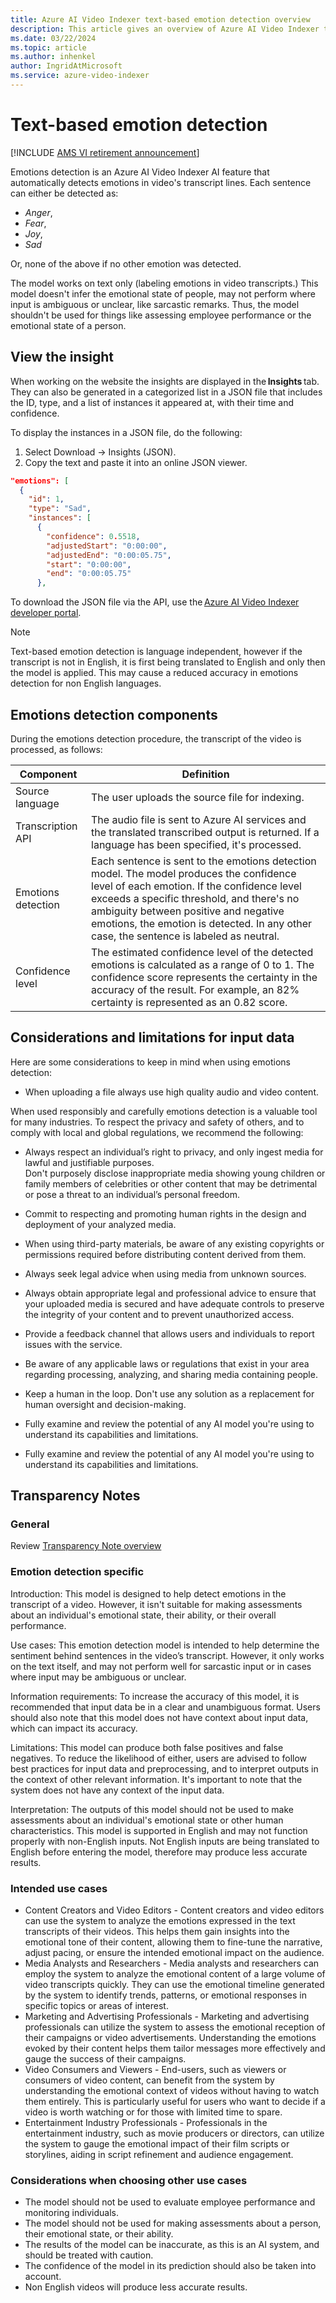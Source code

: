 ```yaml
---
title: Azure AI Video Indexer text-based emotion detection overview 
description: This article gives an overview of Azure AI Video Indexer text-based emotion detection.
ms.date: 03/22/2024
ms.topic: article
ms.author: inhenkel
author: IngridAtMicrosoft
ms.service: azure-video-indexer
---
```


# Text-based emotion detection

[!INCLUDE [AMS VI retirement announcement](./includes/important-ams-retirement-avi-announcement.md)]

Emotions detection is an Azure AI Video Indexer AI feature that automatically detects emotions in video's transcript lines. Each sentence can either be detected as: 

- *Anger*,
- *Fear*,
- *Joy*, 
- *Sad*

Or, none of the above if no other emotion was detected.

The model works on text only (labeling emotions in video transcripts.) This model doesn't infer the emotional state of people, may not perform where input is ambiguous or unclear, like sarcastic remarks. Thus, the model shouldn't be used for things like assessing employee performance or the emotional state of a person. 

## View the insight

When working on the website the insights are displayed in the **Insights** tab. They can also be generated in a categorized list in a JSON file that includes the ID, type, and a list of instances it appeared at, with their time and confidence. 

To display the instances in a JSON file, do the following: 

1. Select Download -> Insights (JSON). 
1. Copy the text and paste it into an online JSON viewer. 

```json
"emotions": [ 
  { 
    "id": 1, 
    "type": "Sad", 
    "instances": [ 
      { 
        "confidence": 0.5518, 
        "adjustedStart": "0:00:00", 
        "adjustedEnd": "0:00:05.75", 
        "start": "0:00:00", 
        "end": "0:00:05.75" 
      }, 

```

To download the JSON file via the API, use the [Azure AI Video Indexer developer portal](https://api-portal.videoindexer.ai/). 

> [!NOTE]
> Text-based emotion detection is language independent, however if the transcript is not in English, it is first being translated to English and only then the model is applied. This may cause a reduced accuracy in emotions detection for non English languages. 

## Emotions detection components 

During the emotions detection procedure, the transcript of the video is processed, as follows: 

|Component |Definition |
|---|---|
|Source language |The user uploads the source file for indexing. |
|Transcription API |The audio file is sent to Azure AI services and the translated transcribed output is returned. If a language has been specified, it's processed. |
|Emotions detection  |Each sentence is sent to the emotions detection model. The model produces the confidence level of each emotion. If the confidence level exceeds a specific threshold, and there's no ambiguity between positive and negative emotions, the emotion is detected. In any other case, the sentence is labeled as neutral.|
|Confidence level |The estimated confidence level of the detected emotions is calculated as a range of 0 to 1. The confidence score represents the certainty in the accuracy of the result. For example, an 82% certainty is represented as an 0.82 score. |

## Considerations and limitations for input data

Here are some considerations to keep in mind when using emotions detection: 

- When uploading a file always use high quality audio and video content.

When used responsibly and carefully emotions detection is a valuable tool for many industries. To respect the privacy and safety of others, and to comply with local and global regulations, we recommend the following:   

- Always respect an individual’s right to privacy, and only ingest media for lawful and justifiable purposes.    
Don't purposely disclose inappropriate media showing young children or family members of celebrities or other content that may be detrimental or pose a threat to an individual’s personal freedom.   
- Commit to respecting and promoting human rights in the design and deployment of your analyzed media.   
- When using third-party materials, be aware of any existing copyrights or permissions required before distributing content derived from them.  
- Always seek legal advice when using media from unknown sources.  
- Always obtain appropriate legal and professional advice to ensure that your uploaded media is secured and have adequate controls to preserve the integrity of your content and to prevent unauthorized access.     
- Provide a feedback channel that allows users and individuals to report issues with the service.   
- Be aware of any applicable laws or regulations that exist in your area regarding processing, analyzing, and sharing media containing people.  
- Keep a human in the loop. Don't use any solution as a replacement for human oversight and decision-making.   
- Fully examine and review the potential of any AI model you're using to understand its capabilities and limitations.  

- Fully examine and review the potential of any AI model you're using to understand its capabilities and limitations.


## Transparency Notes

### General 

Review [Transparency Note overview](/legal/azure-video-indexer/transparency-note?context=/azure/azure-video-indexer/context/context)

### Emotion detection specific 

Introduction: This model is designed to help detect emotions in the transcript of a video. However, it isn't suitable for making assessments about an individual's emotional state, their ability, or their overall performance.  

Use cases: This emotion detection model is intended to help determine the sentiment behind sentences in the video’s transcript. However, it only works on the text itself, and may not perform well for sarcastic input or in cases where input may be ambiguous or unclear. 

Information requirements: To increase the accuracy of this model, it is recommended that input data be in a clear and unambiguous format. Users should also note that this model does not have context about input data, which can impact its accuracy.  

Limitations: This model can produce both false positives and false negatives. To reduce the likelihood of either, users are advised to follow best practices for input data and preprocessing, and to interpret outputs in the context of other relevant information. It's important to note that the system does not have any context of the input data. 

Interpretation: The outputs of this model should not be used to make assessments about an individual's emotional state or other human characteristics. This model is supported in English and may not function properly with non-English inputs. Not English inputs are being translated to English before entering the model, therefore may produce less accurate results. 

### Intended use cases

- Content Creators and Video Editors - Content creators and video editors can use the system to analyze the emotions expressed in the text transcripts of their videos. This helps them gain insights into the emotional tone of their content, allowing them to fine-tune the narrative, adjust pacing, or ensure the intended emotional impact on the audience.
- Media Analysts and Researchers - Media analysts and researchers can employ the system to analyze the emotional content of a large volume of video transcripts quickly. They can use the emotional timeline generated by the system to identify trends, patterns, or emotional responses in specific topics or areas of interest.
- Marketing and Advertising Professionals - Marketing and advertising professionals can utilize the system to assess the emotional reception of their campaigns or video advertisements. Understanding the emotions evoked by their content helps them tailor messages more effectively and gauge the success of their campaigns.
- Video Consumers and Viewers - End-users, such as viewers or consumers of video content, can benefit from the system by understanding the emotional context of videos without having to watch them entirely. This is particularly useful for users who want to decide if a video is worth watching or for those with limited time to spare.
- Entertainment Industry Professionals - Professionals in the entertainment industry, such as movie producers or directors, can utilize the system to gauge the emotional impact of their film scripts or storylines, aiding in script refinement and audience engagement. 

### Considerations when choosing other use cases

- The model should not be used to evaluate employee performance and monitoring individuals.
- The model should not be used for making assessments about a person, their emotional state, or their ability.
- The results of the model can be inaccurate, as this is an AI system, and should be treated with caution.
- The confidence of the model in its prediction should also be taken into account.
- Non English videos will produce less accurate results.
